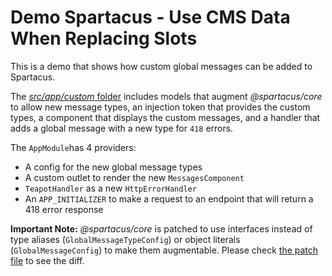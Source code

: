 # Demo Spartacus - Use CMS Data When Replacing Slots

This is a demo that shows how custom global messages can be added to Spartacus.

The [_src/app/custom_ folder](./src/app/custom) includes models that augment _@spartacus/core_ to allow new message types, an injection token that provides the custom types, a component that displays the custom messages, and a handler that adds a global message with a new type for `418` errors.

The `AppModule`has 4 providers:

- A config for the new global message types
- A custom outlet to render the new `MessagesComponent`
- `TeapotHandler` as a new `HttpErrorHandler`
- An `APP_INITIALIZER` to make a request to an endpoint that will return a 418 error response

**Important Note:** _@spartacus/core_ is patched to use interfaces instead of type aliases (`GlobalMessageTypeConfig`) or object literals (`GlobalMessageConfig`) to make them augmentable. Please check [the patch file](./patches/@spartacus+core+4.3.1.patch) to see the diff.

